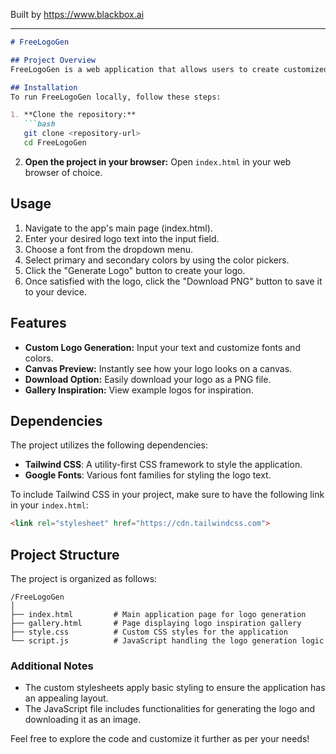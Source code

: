 
Built by https://www.blackbox.ai

---

```markdown
# FreeLogoGen

## Project Overview
FreeLogoGen is a web application that allows users to create customized logos in a matter of minutes. Users can input their logo text, select different fonts, customize colors, and preview their logo instantly. The application is designed to be user-friendly, enabling anyone to generate logos without any prior design experience.

## Installation
To run FreeLogoGen locally, follow these steps:

1. **Clone the repository:**
   ```bash
   git clone <repository-url>
   cd FreeLogoGen
   ```

2. **Open the project in your browser:**
   Open `index.html` in your web browser of choice.

## Usage
1. Navigate to the app's main page (index.html).
2. Enter your desired logo text into the input field.
3. Choose a font from the dropdown menu.
4. Select primary and secondary colors by using the color pickers.
5. Click the "Generate Logo" button to create your logo.
6. Once satisfied with the logo, click the "Download PNG" button to save it to your device.

## Features
- **Custom Logo Generation:** Input your text and customize fonts and colors.
- **Canvas Preview:** Instantly see how your logo looks on a canvas.
- **Download Option:** Easily download your logo as a PNG file.
- **Gallery Inspiration:** View example logos for inspiration.

## Dependencies
The project utilizes the following dependencies:
- **Tailwind CSS**: A utility-first CSS framework to style the application.
- **Google Fonts**: Various font families for styling the logo text.

To include Tailwind CSS in your project, make sure to have the following link in your `index.html`:
```html
<link rel="stylesheet" href="https://cdn.tailwindcss.com">
```

## Project Structure
The project is organized as follows:

```
/FreeLogoGen
│
├── index.html         # Main application page for logo generation
├── gallery.html       # Page displaying logo inspiration gallery
├── style.css          # Custom CSS styles for the application
└── script.js          # JavaScript handling the logo generation logic
```

### Additional Notes
- The custom stylesheets apply basic styling to ensure the application has an appealing layout.
- The JavaScript file includes functionalities for generating the logo and downloading it as an image.

Feel free to explore the code and customize it further as per your needs!
```